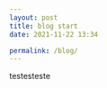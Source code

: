 ```yaml
---
layout: post
title: blog start
date: 2021-11-22 13:34

permalink: /blog/
---
```


testesteste